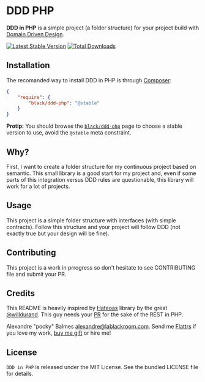 DDD PHP
=======

__DDD in PHP__ is a simple project (a folder structure) for your project build with [Domain Driven Design](http://dddcommunity.org/).

[![Latest Stable Version](https://poser.pugx.org/black/ddd-php/v/stable.png)](https://packagist.org/packages/black/ddd-php)
[![Total Downloads](https://poser.pugx.org/black/ddd-php/downloads.png)](https://packagist.org/packages/black/ddd-php)

Installation
------------

The recomanded way to install DDD in PHP is through [Composer](http://getcomposer.org/):

```json
{
    "require": {
        "black/ddd-php": "@stable"
    }
}
```

__Protip:__ You should browse the [`black/ddd-php`](https://packagist.org/packages/black/ddd-php) page to choose a stable version to use, avoid the `@stable` meta
constraint.

Why?
----

First, I want to create a folder structure for my continuous project based on semantic. This small library is a good
start for my project and, even if some parts of this integration versus DDD rules are questionable, this library will
work for a lot of projects.

Usage
-----

This project is a simple folder structure with interfaces (with simple contracts). Follow this structure and your project
 will follow DDD (not exactly true but your design will be fine).


Contributing
------------

This project is a work in prrogress so don't hesitate to see CONTRIBUTING file and submit your PR.

Credits
-------

This README is heavily inspired by [Hateoas](https://github.com/willdurand/Hateoas) library by the great [@willdurand](https://github.com/willdurand). 
This guy needs your [PR](http://williamdurand.fr/2014/07/02/resting-with-symfony-sos/) for the sake of the REST in PHP.

Alexandre "pocky" Balmes [alexandre@lablackroom.com](mailto:alexandre@lablackroom.com). 
Send me [Flattrs](https://flattr.com/profile/alexandre.balmes) if you love my work, [buy me gift](http://www.amazon.fr/registry/wishlist/3OR3EENRA5TSK) or hire me!


License
-------
`DDD in PHP` is released under the MIT License. See the bundled LICENSE file for details.
